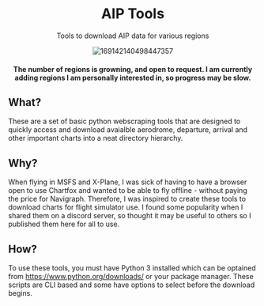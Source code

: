 <h1 align="center">AIP Tools</h1>
<p align="center">Tools to download AIP data for various regions</p>
<p align="center">
  <img src="https://i.ibb.co/Xxfzn9B/169142140498447357.png" alt="169142140498447357" border="0">
</p>
<h4 align="center">The number of regions is growning, and open to request. I am currently adding regions I am personally interested in, so progress may be slow.</h4>

## What?
These are a set of basic python webscraping tools that are designed to quickly access and download avaialble aerodrome, departure, arrival and other important charts into a neat directory hierarchy.
## Why?
When flying in MSFS and X-Plane, I was sick of having to have a browser open to use Chartfox and wanted to be able to fly offline - without paying the price for Navigraph. Therefore, I was inspired to create these tools to download charts for flight simulator use. I found some popularity when I shared them on a discord server, so thought it may be useful to others so I published them here for all to use.
## How?
To use these tools, you must have Python 3 installed which can be optained from https://www.python.org/downloads/ or your package manager. These scripts are CLI based and some have options to select before the download begins.
